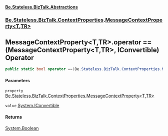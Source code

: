 #### [Be.Stateless.BizTalk.Abstractions](README.md 'README')
### [Be.Stateless.BizTalk.ContextProperties](Be.Stateless.BizTalk.ContextProperties.md 'Be.Stateless.BizTalk.ContextProperties').[MessageContextProperty&lt;T,TR&gt;](MessageContextProperty_T,TR_.md 'Be.Stateless.BizTalk.ContextProperties.MessageContextProperty<T,TR>')

## MessageContextProperty<T,TR>.operator ==(MessageContextProperty<T,TR>, IConvertible) Operator

```csharp
public static bool operator ==(Be.Stateless.BizTalk.ContextProperties.MessageContextProperty<T,TR> property, System.IConvertible value);
```
#### Parameters

<a name='Be.Stateless.BizTalk.ContextProperties.MessageContextProperty_T,TR_.op_Equality(Be.Stateless.BizTalk.ContextProperties.MessageContextProperty_T,TR_,System.IConvertible).property'></a>

`property` [Be.Stateless.BizTalk.ContextProperties.MessageContextProperty&lt;](MessageContextProperty_T,TR_.md 'Be.Stateless.BizTalk.ContextProperties.MessageContextProperty<T,TR>')[T](MessageContextProperty_T,TR_.md#Be.Stateless.BizTalk.ContextProperties.MessageContextProperty_T,TR_.T 'Be.Stateless.BizTalk.ContextProperties.MessageContextProperty<T,TR>.T')[,](MessageContextProperty_T,TR_.md 'Be.Stateless.BizTalk.ContextProperties.MessageContextProperty<T,TR>')[TR](MessageContextProperty_T,TR_.md#Be.Stateless.BizTalk.ContextProperties.MessageContextProperty_T,TR_.TR 'Be.Stateless.BizTalk.ContextProperties.MessageContextProperty<T,TR>.TR')[&gt;](MessageContextProperty_T,TR_.md 'Be.Stateless.BizTalk.ContextProperties.MessageContextProperty<T,TR>')

<a name='Be.Stateless.BizTalk.ContextProperties.MessageContextProperty_T,TR_.op_Equality(Be.Stateless.BizTalk.ContextProperties.MessageContextProperty_T,TR_,System.IConvertible).value'></a>

`value` [System.IConvertible](https://docs.microsoft.com/en-us/dotnet/api/System.IConvertible 'System.IConvertible')

#### Returns
[System.Boolean](https://docs.microsoft.com/en-us/dotnet/api/System.Boolean 'System.Boolean')